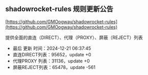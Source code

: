 ## shadowrocket-rules 规则更新公告

[https://github.com/GMOogway/shadowrocket-rules](https://github.com/GMOogway/shadowrocket-rules)

提供全面的直连（DIRECT）、代理（PROXY）、屏蔽（REJECT）列表
- 最后 更新 时间：2024-12-21 06:37:45
- 直连DIRECT列表：95652，update +0
- 代理PROXY 列表：31136，update +0
- 屏蔽REJECT列表：65478，update -561